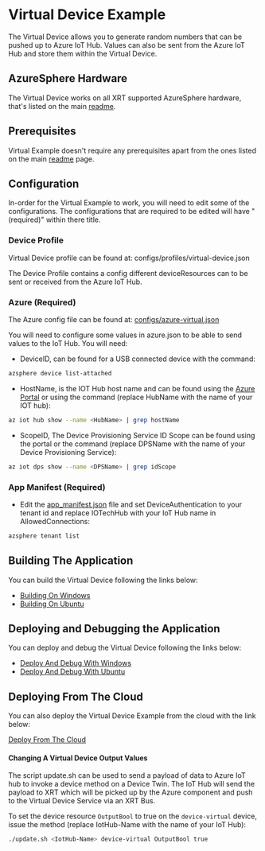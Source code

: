 # Virtual Device Example

The Virtual Device allows you to generate random numbers that
can be pushed up to Azure IoT Hub. Values can also be sent
from the Azure IoT Hub and store them within the Virtual
Device.

## AzureSphere Hardware

The Virtual Device works on all XRT supported AzureSphere
hardware, that's listed on the main [readme](../README.md).

## Prerequisites 

Virtual Example doesn't require any prerequisites apart from the
ones listed on the main [readme](../README.md) page.

## Configuration 

In-order for the Virtual Example to work, you will need
to edit some of the configurations. The configurations
that are required to be edited will have "(required)"
within there title.

### Device Profile

Virtual Device profile can be found at: 
configs/profiles/virtual-device.json

The Device Profile contains a config different
deviceResources can to be sent or received from the Azure
IoT Hub.

### Azure (Required)
The Azure config file can be found at:
[configs/azure-virtual.json](../config/azure-virtual.json)

You will need to configure some values in azure.json to
be able to send values to the IoT Hub. You will need:

* DeviceID, can be found for a USB connected device with
  the command:

```bash
azsphere device list-attached
```

* HostName, is the IOT Hub host name and can be found
  using the [Azure Portal](https://portal.azure.com/) or
  using the command (replace HubName with the name of your
  IOT hub):

```bash
az iot hub show --name <HubName> | grep hostName
```

* ScopeID, The Device Provisioning Service ID Scope can be found
  using the portal or the command (replace DPSName with
  the name of your Device Provisioning Service):

```bash
az iot dps show --name <DPSName> | grep idScope
```

### App Manifest (Required)
* Edit the [app_manifest.json](../app_manifest.json) file and
  set DeviceAuthentication to your tenant id and replace
  IOTechHub with your IoT Hub name in AllowedConnections:

```bash
azsphere tenant list
```

## Building The Application

You can build the Virtual Device following the links below:

* [Building On Windows](windows-build.md)
* [Building On Ubuntu](ubuntu-build.md)

## Deploying and Debugging the Application

You can deploy and debug the Virtual Device following the
links below:

* [Deploy And Debug With Windows](windows-deploy-debug.md)
* [Deploy And Debug With Ubuntu](ubuntu-deploy-debug.md)

## Deploying From The Cloud

You can also deploy the Virtual Device Example from the cloud with
the link below:

[Deploy From The Cloud](deploy-from-the-cloud.md)

#### Changing A Virtual Device Output Values

The script update.sh can be used to send a payload of data
to Azure IoT hub to invoke a device method on a Device Twin. The
IoT Hub will send the payload to XRT which will be picked up by the
Azure component and push to the Virtual Device Service via an
XRT Bus.

To set the device resource `OutputBool` to true on the `device-virtual`
device, issue the method (replace IotHub-Name with the name of your
IoT Hub):

```bash
./update.sh <IotHub-Name> device-virtual OutputBool true
```
